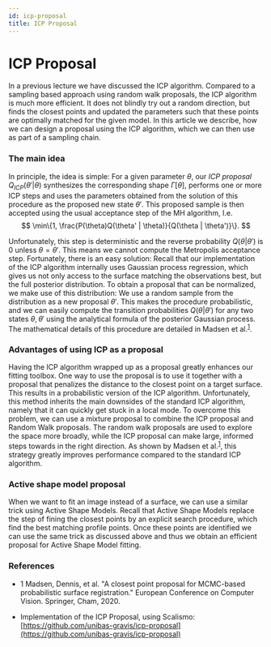 ```yaml
---
id: icp-proposal
title: ICP Proposal
---
```

# ICP Proposal

In a previous lecture we have discussed the ICP algorithm. 
Compared to a sampling based approach using random walk proposals, the ICP algorithm is much more efficient. It does not blindly try out a random direction, but finds the closest points and updated
the parameters such that these points are optimally matched for the given model. In this article we 
describe, how we can design a proposal using the ICP algorithm, which we can then use as part of 
a sampling chain. 

### The main idea

In principle, the idea is simple: For a given parameter $\theta$, our *ICP proposal* $Q_{ICP}(\theta' | \theta)$ synthesizes the corresponding shape $\Gamma[\theta]$, performs one or more ICP steps and uses the parameters obtained from the solution of this procedure as the proposed new state $\theta'$. This proposed sample is then accepted using 
the usual acceptance step of the MH algorithm, I.e. 
$$
\min\{1, \frac{P(\theta)Q(\theta' | \theta)}{Q(\theta | \theta')}\}.
$$

Unfortunately, this step is deterministic and the reverse probability $Q(\theta | \theta')$ is 0 unless $\theta = \theta'$. This means we cannot compute the Metropolis acceptance step. 
Fortunately, there is an easy solution: Recall that our implementation of the ICP algorithm internally uses Gaussian process regression, which gives us not only access to the surface matching the observations best, but the full posterior distribution. To obtain a proposal that can be normalized, we make 
use of this distribution: We use a random sample from the distribution as a new proposal $\theta'$. This 
makes the procedure probabilistic, and we can easily compute the transition probabilities $Q(\theta | \theta')$ for any two states $\theta, \theta'$ using the analytical formula of the posterior Gaussian process. The mathematical details of this procedure are detailed in Madsen et al.<sup><a href="#madsen-eccv">1</a></sup>.

### Advantages of using ICP as a proposal 
Having the ICP algorithm wrapped up as a proposal greatly enhances our fitting toolbox. One way to use the proposal is to use it together with a proposal that penalizes the distance to the closest point on a target surface. This results in a probabilistic version of the ICP algorithm. Unfortunately, this method inherits the main downsides of the standard ICP algorithm, namely that it can quickly get stuck in a local mode. To overcome this problem, we can use a mixture proposal to combine the ICP proposal and Random Walk proposals. The random walk proposals are used to explore the space more broadly, while the ICP proposal can make large, informed steps towards in the right direction. As shown by Madsen et al.<sup><a href="#madsen-eccv">1</a></sup>, this strategy greatly improves performance compared to the standard ICP algorithm. 


### Active shape model proposal
 
When we want to fit an image instead of a surface, we can use a similar trick using Active Shape Models. Recall that Active Shape Models replace the step of fining the closest points by an explicit search procedure, which find the best matching profile points. Once these points are identified we can use the same trick as discussed above and thus we obtain an
efficient proposal for Active Shape Model fitting.  

### References

* <a name="madsen-eccv">1 </a> Madsen, Dennis, et al. "A closest point proposal for MCMC-based probabilistic surface registration." European Conference on Computer Vision. Springer, Cham, 2020.

* Implementation of the ICP Proposal, using Scalismo: [https://github.com/unibas-gravis/icp-proposal](https://github.com/unibas-gravis/icp-proposal)
